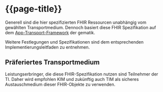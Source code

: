 # {{page-title}}

Generell sind die hier spezifizierten FHIR Ressourcen unabhängig vom gewählten Transportmedium. Dennoch basiert diese FHIR Spezifikation auf dem [App-Transport-Framework](https://simplifier.net/app-transport-framework/~guides) der gematik.

Weitere Festlegungen und Spezifikationen sind dem entsprechenden Implementierungsleitfaden zu entnehmen.

## Präferiertes Transportmedium

Leistungserbringer, die diese FHIR-Spezifikation nutzen sind Teilnehmer der TI. Daher wird empfohlen KIM und zukünftig auch TIM als sicheres Austauschmedium dieser FHIR-Objekte zu verwenden.
